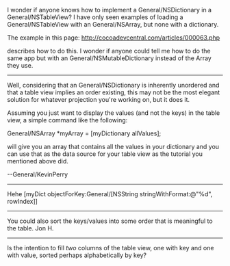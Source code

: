 I wonder if anyone knows how to implement a General/NSDictionary in a General/NSTableView? I have only seen examples of loading a General/NSTableView with an General/NSArray, but none with a dictionary.

The example in this page:
http://cocoadevcentral.com/articles/000063.php

describes how to do this. I wonder if anyone could tell me how to do the same app but with an General/NSMutableDictionary instead of the Array they use.

----

Well, considering that an General/NSDictionary is inherently unordered and that a table view implies an order existing, this may not be the most elegant solution for whatever projection you're working on, but it does it.

Assuming you just want to display the values (and not the keys) in the table view, a simple command like the following:
    
General/NSArray *myArray = [myDictionary allValues];

will give you an array that contains all the values in your dictionary and you can use that as the data source for your table view as the tutorial you mentioned above did.

--General/KevinPerry

----

Hehe     [myDict objectForKey:General/[NSString stringWithFormat:@"%d", rowIndex]]

----

You could also sort the keys/values into some order that is meaningful to the table. Jon H.

----

Is the intention to fill *two* columns of the table view, one with key and one with value, sorted perhaps alphabetically by key?